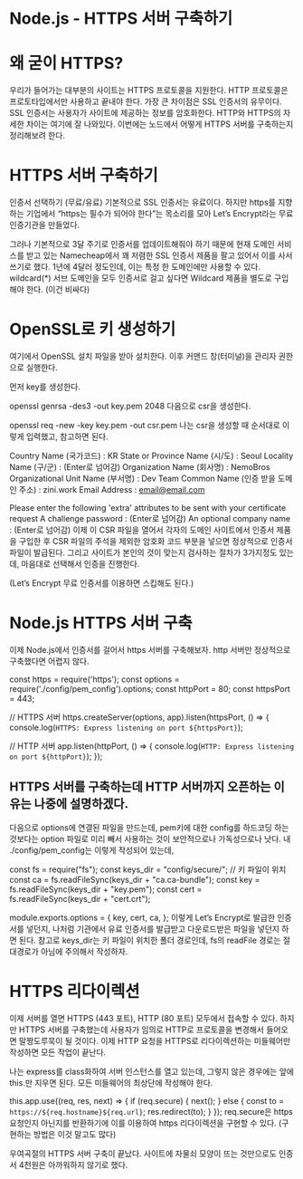 # Node.js - HTTPS 서버 구축하기

# 왜 굳이 HTTPS?
우리가 들어가는 대부분의 사이트는 HTTPS 프로토콜을 지원한다. HTTP 프로토콜은 프로토타입에서만 사용하고 끝내야 한다. 가장 큰 차이점은 SSL 인증서의 유무이다. SSL 인증서는 사용자가 사이트에 제공하는 정보를 암호화한다. HTTP와 HTTPS의 자세한 차이는 여기에 잘 나와있다. 이번에는 노드에서 어떻게 HTTPS 서버를 구축하는지 정리해보려 한다.

# HTTPS 서버 구축하기
인증서 선택하기 (무료/유료)
기본적으로 SSL 인증서는 유료이다. 하지만 https를 지향하는 기업에서 “https는 필수가 되어야 한다”는 목소리를 모아 Let’s Encrypt라는 무료 인증기관을 만들었다.

그러나 기본적으로 3달 주기로 인증서를 업데이트해줘야 하기 때문에 현재 도메인 서비스를 받고 있는 Namecheap에서 꽤 저렴한 SSL 인증서 제품을 팔고 있어서 이를 사서 쓰기로 했다. 1년에 4달러 정도인데, 이는 특정 한 도메인에만 사용할 수 있다. wildcard(*) 서브 도메인을 모두 인증서로 걸고 싶다면 Wildcard 제품을 별도로 구입해야 한다. (이건 비싸다)

# OpenSSL로 키 생성하기
여기에서 OpenSSL 설치 파일을 받아 설치한다. 이후 커맨드 창(터미널)을 관리자 권한으로 실행한다.

먼저 key를 생성한다.

openssl genrsa -des3 -out key.pem 2048
다음으로 csr을 생성한다.


openssl req -new -key key.pem -out csr.pem
나는 csr을 생성할 때 순서대로 이렇게 입력했고, 참고하면 된다.


Country Name (국가코드) : KR
State or Province Name (시/도) : Seoul
Locality Name (구/군) : (Enter로 넘어감)
Organization Name (회사명) : NemoBros
Organizational Unit Name (부서명) : Dev Team
Common Name (인증 받을 도메인 주소) : zini.work
Email Address : email@email.com

Please enter the following 'extra' attributes
to be sent with your certificate request
A challenge password : (Enter로 넘어감)
An optional company name : (Enter로 넘어감)
이제 이 CSR 파일을 열어서 각자의 도메인 사이트에서 인증서 제품을 구입한 후 CSR 파일의 주석을 제외한 암호화 코드 부분을 넣으면 정상적으로 인증서 파일이 발급된다. 그리고 사이트가 본인의 것이 맞는지 검사하는 절차가 3가지정도 있는데, 마음대로 선택해서 인증을 진행한다.

(Let’s Encrypt 무료 인증서를 이용하면 스킵해도 된다.)

# Node.js HTTPS 서버 구축
이제 Node.js에서 인증서를 걸어서 https 서버를 구축해보자. http 서버만 정상적으로 구축했다면 어렵지 않다.


const https = require('https');
const options = require('./config/pem_config').options;
const httpPort = 80;
const httpsPort = 443;

// HTTPS 서버
https.createServer(options, app).listen(httpsPort, () => {
  console.log(`HTTPS: Express listening on port ${httpsPort}`);

// HTTP 서버
app.listen(httpPort, () => {
  console.log(`HTTP: Express listening on port ${httpPort}`);
});
## HTTPS 서버를 구축하는데 HTTP 서버까지 오픈하는 이유는 나중에 설명하겠다.

다음으로 options에 연결된 파일을 만드는데, pem키에 대한 config를 하드코딩 하는 것보다는 option 파일로 미리 빼서 사용하는 것이 보안적으로나 가독성으로나 낫다. 내 ./config/pem_config는 이렇게 작성되어 있는데,

const fs = require("fs");
const keys_dir = "config/secure/"; // 키 파일이 위치
const ca = fs.readFileSync(keys_dir + "ca.ca-bundle");
const key = fs.readFileSync(keys_dir + "key.pem");
const cert = fs.readFileSync(keys_dir + "cert.crt");

module.exports.options = {
  key,
  cert,
  ca,
};
이렇게 Let’s Encrypt로 발급한 인증서를 넣던지, 나처럼 기관에서 유료 인증서를 발급받고 다운로드받은 파일을 넣던지 하면 된다. 참고로 keys_dir는 키 파일이 위치한 폴더 경로인데, fs의 readFile 경로는 절대경로가 아님에 주의해서 작성하자.

# HTTPS 리다이렉션
이제 서버를 열면 HTTPS (443 포트), HTTP (80 포트) 모두에서 접속할 수 있다. 하지만 HTTPS 서버를 구축했는데 사용자가 임의로 HTTP로 프로토콜을 변경해서 들어오면 말짱도루묵이 될 것이다. 이제 HTTP 요청을 HTTPS로 리다이렉션하는 미들웨어만 작성하면 모든 작업이 끝난다.

나는 express를 class화하여 서버 인스턴스를 열고 있는데, 그렇지 않은 경우에는 앞에 this.만 지우면 된다. 모든 미들웨어의 최상단에 작성해야 한다.

this.app.use((req, res, next) => {
  if (req.secure) {
    next();
  } else {
    const to = `https://${req.hostname}${req.url}`;
    res.redirect(to);
  }
});
req.secure은 https 요청인지 아닌지를 반환하기에 이를 이용하여 https 리다이렉션을 구현할 수 있다. (구현하는 방법은 이것 말고도 많다)

우여곡절의 HTTPS 서버 구축이 끝났다. 사이트에 자물쇠 모양이 뜨는 것만으로도 인증서 4천원은 아까워하지 않기로 했다.
